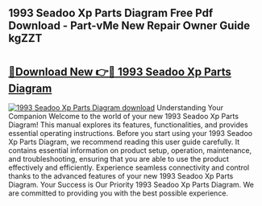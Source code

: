 ## 1993 Seadoo Xp Parts Diagram Free Pdf Download - Part-vMe New Repair Owner Guide kgZZT

# <h2><a href="http://dfro51m.blite.top/?on=1993+Seadoo+Xp+Parts+Diagram">🔗Download New 👉🔴 1993 Seadoo Xp Parts Diagram</a></h2>

[![1993 Seadoo Xp Parts Diagram download](https://i.imgur.com/lujVjoI.png)](http://dfro51m.blite.top/?on=1993+Seadoo+Xp+Parts+Diagram)
Understanding Your Companion Welcome to the world of your new 1993 Seadoo Xp Parts Diagram! This manual explores its features, functionalities, and provides essential operating instructions. Before you start using your 1993 Seadoo Xp Parts Diagram, we recommend reading this user guide carefully. It contains essential information on product setup, operation, maintenance, and troubleshooting, ensuring that you are able to use the product effectively and efficiently. Experience seamless connectivity and control thanks to the advanced features of your new 1993 Seadoo Xp Parts Diagram. Your Success is Our Priority 1993 Seadoo Xp Parts Diagram. We are committed to providing you with the best possible experience.

